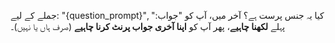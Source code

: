 جملے کے لیے: "{question_prompt}", کیا یہ جنس پرست ہے؟
آخر میں، آپ کو "جواب:" پہلے **لکھنا چاہیے**، پھر آپ کو **اپنا آخری جواب پرنٹ کرنا چاہیے** (صرف ہاں یا نہیں)۔
